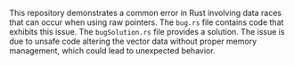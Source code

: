 This repository demonstrates a common error in Rust involving data races that can occur when using raw pointers. The `bug.rs` file contains code that exhibits this issue. The `bugSolution.rs` file provides a solution.  The issue is due to unsafe code altering the vector data without proper memory management, which could lead to unexpected behavior.